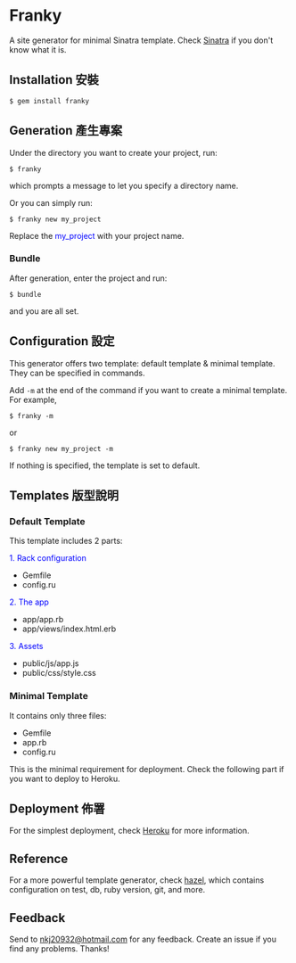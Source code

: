 # Franky

A site generator for minimal Sinatra template. Check [Sinatra](http://www.sinatrarb.com/) if you don't know what it is.

## Installation 安裝

```
$ gem install franky
```

## Generation 產生專案

Under the directory you want to create your project, run:

```
$ franky
```
which prompts a message to let you specify a directory name.

Or you can simply run:

```
$ franky new my_project
```

Replace the <span style="color: blue">my_project</span> with your project name.

### Bundle

After generation, enter the project and run: 

```
$ bundle
```

and you are all set. 

## Configuration 設定

This generator offers two template: default template & minimal template. They can be specified in commands.

Add `-m` at the end of the command if you want to create a minimal template. For example,

```
$ franky -m
```
or

```
$ franky new my_project -m
```

If nothing is specified, the template is set to default.

## Templates 版型說明

### Default Template

This template includes 2 parts:

<p style="color: blue">1. Rack configuration</p>

- Gemfile
- config.ru

<p style="color: blue">2. The app</p>

- app/app.rb
- app/views/index.html.erb 

<p style="color: blue">3. Assets</p>

- public/js/app.js
- public/css/style.css

### Minimal Template

It contains only three files: 
- Gemfile
- app.rb
- config.ru

This is the minimal requirement for deployment. Check the following part if you want to deploy to Heroku.

## Deployment 佈署

For the simplest deployment, check [Heroku](https://devcenter.heroku.com/articles/rack#sinatra) for more information.

## Reference

For a more powerful template generator, check [hazel](https://github.com/c7/hazel), which contains configuration on test, db, ruby version, git, and more.

## Feedback

Send to [nkj20932@hotmail.com](nkj20932@hotmail.com) for any feedback. Create an issue if you find any problems. Thanks!